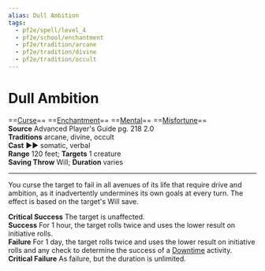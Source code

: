 ```yaml
---
alias: Dull Ambition
tags:
  - pf2e/spell/level_4
  - pf2e/school/enchantment
  - pf2e/tradition/arcane
  - pf2e/tradition/divine
  - pf2e/tradition/occult
---
```


# Dull Ambition

==[Curse](../../../Traits/Curse.md)== ==[Enchantment](../../../Traits/Enchantment.md)== ==[Mental](../../../Traits/Mental.md)== ==[Misfortune](../../../Traits/Misfortune.md)==  
__Source__ Advanced Player's Guide pg. 218 2.0  
**Traditions** arcane, divine, occult  
**Cast** ►► somatic, verbal  
**Range** 120 feet; **Targets** 1 creature  
**Saving Throw** Will; **Duration** varies

---

You curse the target to fail in all avenues of its life that require drive and ambition, as it inadvertently undermines its own goals at every turn. The effect is based on the target's Will save.

**Critical Success** The target is unaffected.  
**Success** For 1 hour, the target rolls twice and uses the lower result on initiative rolls.  
**Failure** For 1 day, the target rolls twice and uses the lower result on initiative rolls and any check to determine the success of a [Downtime](../../../Traits/Downtime.md) activity.  
**Critical Failure** As failure, but the duration is unlimited.
